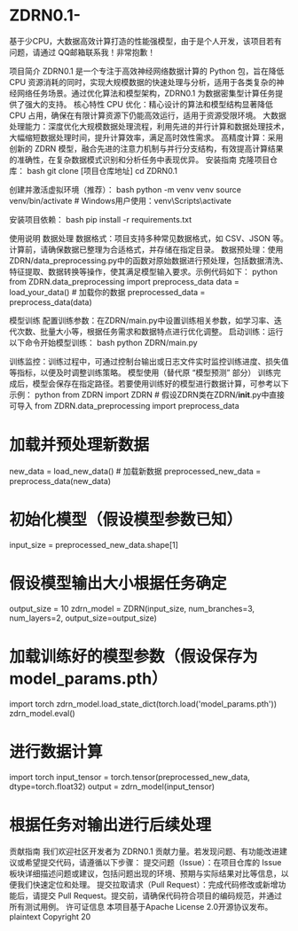 # ZDRN0.1-
基于少CPU，大数据高效计算打造的性能强模型，由于是个人开发，该项目若有问题，请通过 QQ邮箱联系我！非常抱歉！

项目简介
ZDRN0.1 是一个专注于高效神经网络数据计算的 Python 包，旨在降低 CPU 资源消耗的同时，实现大规模数据的快速处理与分析，适用于各类复杂的神经网络任务场景。通过优化算法和模型架构，ZDRN0.1 为数据密集型计算任务提供了强大的支持。
核心特性
CPU 优化：精心设计的算法和模型结构显著降低 CPU 占用，确保在有限计算资源下仍能高效运行，适用于资源受限环境。
大数据处理能力：深度优化大规模数据处理流程，利用先进的并行计算和数据处理技术，大幅缩短数据处理时间，提升计算效率，满足高时效性需求。
高精度计算：采用创新的 ZDRN 模型，融合先进的注意力机制与并行分支结构，有效提高计算结果的准确性，在复杂数据模式识别和分析任务中表现优异。
安装指南
克隆项目仓库：
bash
git clone [项目仓库地址]
cd ZDRN0.1

创建并激活虚拟环境（推荐）：
bash
python -m venv venv
source venv/bin/activate  # Windows用户使用：venv\Scripts\activate

安装项目依赖：
bash
pip install -r requirements.txt

使用说明
数据处理
数据格式：项目支持多种常见数据格式，如 CSV、JSON 等。计算前，请确保数据已整理为合适格式，并存储在指定目录。
数据预处理：使用ZDRN/data_preprocessing.py中的函数对原始数据进行预处理，包括数据清洗、特征提取、数据转换等操作，使其满足模型输入要求。示例代码如下：
python
from ZDRN.data_preprocessing import preprocess_data
data = load_your_data()  # 加载你的数据
preprocessed_data = preprocess_data(data)

模型训练
配置训练参数：在ZDRN/main.py中设置训练相关参数，如学习率、迭代次数、批量大小等，根据任务需求和数据特点进行优化调整。
启动训练：运行以下命令开始模型训练：
bash
python ZDRN/main.py

训练监控：训练过程中，可通过控制台输出或日志文件实时监控训练进度、损失值等指标，以便及时调整训练策略。
模型使用（替代原 “模型预测” 部分）
训练完成后，模型会保存在指定路径。若要使用训练好的模型进行数据计算，可参考以下示例：
python
from ZDRN import ZDRN  # 假设ZDRN类在ZDRN/__init__.py中直接可导入
from ZDRN.data_preprocessing import preprocess_data

# 加载并预处理新数据
new_data = load_new_data()  # 加载新数据
preprocessed_new_data = preprocess_data(new_data)

# 初始化模型（假设模型参数已知）
input_size = preprocessed_new_data.shape[1]
# 假设模型输出大小根据任务确定
output_size = 10 
zdrn_model = ZDRN(input_size, num_branches=3, num_layers=2, output_size=output_size)

# 加载训练好的模型参数（假设保存为model_params.pth）
import torch
zdrn_model.load_state_dict(torch.load('model_params.pth'))
zdrn_model.eval()

# 进行数据计算
import torch
input_tensor = torch.tensor(preprocessed_new_data, dtype=torch.float32)
output = zdrn_model(input_tensor)
# 根据任务对输出进行后续处理
贡献指南
我们欢迎社区开发者为 ZDRN0.1 贡献力量。若发现问题、有功能改进建议或希望提交代码，请遵循以下步骤：
提交问题（Issue）：在项目仓库的 Issue 板块详细描述问题或建议，包括问题出现的环境、预期与实际结果对比等信息，以便我们快速定位和处理。
提交拉取请求（Pull Request）：完成代码修改或新增功能后，请提交 Pull Request。提交前，请确保代码符合项目的编码规范，并通过所有测试用例。
许可证信息
本项目基于Apache License 2.0开源协议发布。
plaintext
Copyright 20
